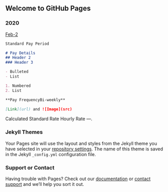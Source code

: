 ## Welcome to GitHub Pages


### 2020

[Feb-2](2020/Feb-21.pdf)

```markdown
Standard Pay Period

# Pay Details
## Header 2
### Header 3

- Bulleted
- List

1. Numbered
2. List

**Pay FrequencyBi-weekly**

[Link](url) and ![Image](src)
```

Calculated Standard Rate
Hourly Rate —.

### Jekyll Themes

Your Pages site will use the layout and styles from the Jekyll theme you have selected in your [repository settings](https://github.com/lti-paystubs/payslips/settings). The name of this theme is saved in the Jekyll `_config.yml` configuration file.

### Support or Contact

Having trouble with Pages? Check out our [documentation](https://help.github.com/categories/github-pages-basics/) or [contact support](https://github.com/contact) and we’ll help you sort it out.
